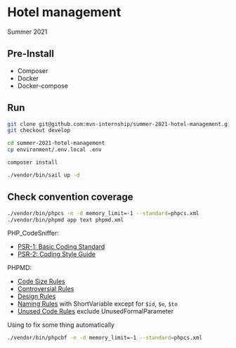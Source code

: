 # Hotel management
Summer 2021

## Pre-Install
- Composer
- Docker
- Docker-compose

## Run

```bash
git clone git@github.com:mvn-internship/summer-2021-hotel-management.git
git checkout develop
```


```bash
cd summer-2021-hotel-management
cp environment/.env.local .env
```

```bash
composer install
```

```bash
./vendor/bin/sail up -d
```

## Check convention coverage

```bash
./vendor/bin/phpcs -n -d memory_limit=-1 --standard=phpcs.xml
./vendor/bin/phpmd app text phpmd.xml
```

PHP_CodeSniffer:
- [PSR-1: Basic Coding Standard](https://www.php-fig.org/psr/psr-1/)
- [PSR-2: Coding Style Guide](https://www.php-fig.org/psr/psr-2/)

PHPMD:
- [Code Size Rules](http://phpmd.org/rules/codesize.html)
- [Controversial Rules](http://phpmd.org/rules/controversial.html)
- [Design Rules](http://phpmd.org/rules/design.html)
- [Naming Rules](http://phpmd.org/rules/naming.html) with ShortVariable except for `$id`, `$e`, `$to`
- [Unused Code Rules](http://phpmd.org/rules/unusedcode.html) exclude UnusedFormalParameter


Using to fix some thing automatically

``` bash
./vendor/bin/phpcbf -n -d memory_limit=-1 --standard=phpcs.xml
```
